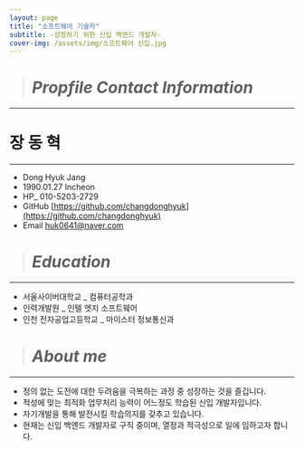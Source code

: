 ```yaml
---
layout: page
title: "소프트웨어 기술자"
subtitle: -성장하기 위한 신입 백엔드 개발자-
cover-img: /assets/img/소프트웨어 신입.jpg
---
```

># *Propfile Contact Information*
---
#   장   동 혁
---

-  Dong Hyuk Jang  
-  1990.01.27 Incheon  
-  HP_ 010-5203-2729 
-  GitHub [https://github.com/changdonghyuk](https://github.com/changdonghyuk) 
-  Email [huk0641@naver.com](mailto:huk0641@naver.com)

># *Education*
---
- 서울사이버대학교 _ 컴퓨터공학과
- 인력개발원 _ 인텔 엣지 소프트웨어 
- 인천 전자공업고등학교 _ 마이스터 정보통신과

  
># *About me*
---
- 정의 없는 도전에 대한 두려움을 극복하는 과정 중 성장하는 것을 즐깁니다.
- 적성에 맞는 최적화 업무처리 능력이 어느정도 학습된 신입 개발자입니다.  
- 자기개발을 통해 발전시킬 학습의지를 갖추고 있습니다.  
- 현재는 신입 백엔드 개발자로 구직 중이며, 열정과 적극성으로 일에 임하고자 합니다.




